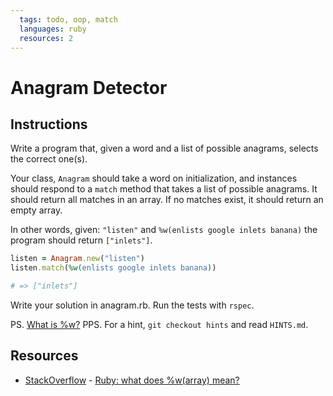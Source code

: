 ```yaml
---
  tags: todo, oop, match
  languages: ruby
  resources: 2
---
```


# Anagram Detector

## Instructions

Write a program that, given a word and a list of possible anagrams,
selects the correct one(s).

Your class, `Anagram` should take a word on initialization, and instances should
respond to a `match` method that takes a list of possible anagrams. It should return
all matches in an array. If no matches exist, it should return an empty array.

In other words, given: `"listen"` and `%w(enlists google inlets banana)`
the program should return `["inlets"]`.

```ruby
listen = Anagram.new("listen")
listen.match(%w(enlists google inlets banana))

# => ["inlets"]
```

Write your solution in anagram.rb. Run the tests with `rspec`.

PS. [What is %w?](http://stackoverflow.com/questions/1274675/ruby-what-does-warray-mean)
PPS. For a hint, `git checkout hints` and read `HINTS.md`.
## Resources
* [StackOverflow](http://stackoverflow.com/) - [Ruby: what does %w(array) mean?](http://stackoverflow.com/questions/1274675/ruby-what-does-warray-mean)
